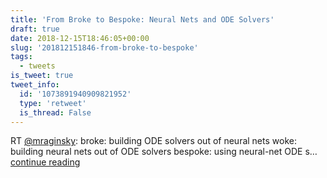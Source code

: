 ```yaml
---
title: 'From Broke to Bespoke: Neural Nets and ODE Solvers'
draft: true
date: 2018-12-15T18:46:05+00:00
slug: '201812151846-from-broke-to-bespoke'
tags:
  - tweets
is_tweet: true
tweet_info:
  id: '1073891940909821952'
  type: 'retweet'
  is_thread: False
---
```




RT [@mraginsky](https://x.com/mraginsky): broke: building ODE solvers out of neural nets
woke: building neural nets out of ODE solvers
bespoke: using neural-net ODE s… [continue reading](https://x.com/sytelus/status/1073891940909821952)
